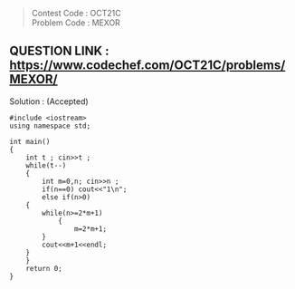 >Contest Code : OCT21C <br>
>Problem Code : MEXOR <br>

## QUESTION LINK : https://www.codechef.com/OCT21C/problems/MEXOR/
Solution : (Accepted)

```
#include <iostream>
using namespace std;

int main() 
{ 
    int t ; cin>>t ;
    while(t--)
    {
        int m=0,n; cin>>n ;
        if(n==0) cout<<"1\n";
        else if(n>0)
	{
	    while(n>=2*m+1)
            {
       	        m=2*m+1;
	    }
	    cout<<m+1<<endl;
	}   
    }    
    return 0;
}
```
